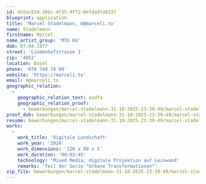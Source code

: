 ```yaml
---
id: de5ac814-386c-4f35-9ff2-0efda9fa0337
blueprint: application
title: 'Marcel Stadelmann, m@marceli.to'
name: Stadelmann
firstname: Marcel
name_artist_group: 'MTO KG'
dob: 07.04.1977
street: 'Lindenhofstrasse 1'
zip: '4052'
location: Basel
phone: '078 749 74 09'
website: 'https://marceli.to'
email: m@marceli.to
geographic_relation:
  -
    geographic_relation_text: asdfa
    geographic_relation_proof:
      - bewerbungen/marcel-stadelmann-31-10-2025-23-39-49/marcel-stadelmann-bernbezug-xYZsT0Xu.pdf
proof_dob: bewerbungen/marcel-stadelmann-31-10-2025-23-39-49/marcel-stadelmann-alters_verifikation-uyYEqTXL.pdf
resume: bewerbungen/marcel-stadelmann-31-10-2025-23-39-49/marcel-stadelmann-dossier-7BJUDkfR.pdf
works:
  -
    work_title: 'Digitale Landschaft'
    work_year: '2024'
    work_dimensions: '120 x 80 x 5'
    work_duration: '00:03:45'
    technology: 'Mixed Media, digitale Projektion auf Leinwand'
    remarks: 'Teil der Serie "Urbane Transformationen"'
zip_file: bewerbungen/marcel-stadelmann-31-10-2025-23-39-49/marcel-stadelmann-bewerbung-2025-10-31_23-39-49.zip
---
```

